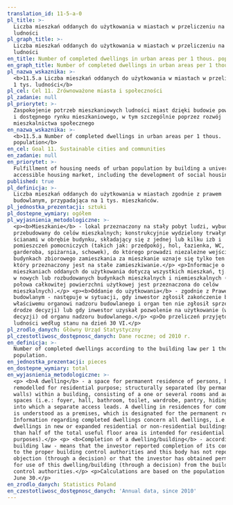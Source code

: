 ```yaml
---
translation_id: 11-5-a-0
pl_title: >-
  Liczba mieszkań oddanych do użytkowania w miastach w przeliczeniu na 1 tys.
  ludności
pl_graph_title: >-
  Liczba mieszkań oddanych do użytkowania w miastach w przeliczeniu na 1 tys.
  ludności
en_title: Number of completed dwellings in urban areas per 1 thous. population
en_graph_title: Number of completed dwellings in urban areas per 1 thous. population
pl_nazwa_wskaznika: >-
  <b>11.5.a Liczba mieszkań oddanych do użytkowania w miastach w przeliczeniu na
  1 tys. ludności</b>
pl_cel: Cel 11. Zrównoważone miasta i społeczności
pl_zadanie: null
pl_priorytet: >-
  Zaspokojenie potrzeb mieszkaniowych ludności miast dzięki budowie powszechnego
  i dostępnego rynku mieszkaniowego, w tym szczególnie poprzez rozwój
  mieszkalnictwa społecznego
en_nazwa_wskaznika: >-
  <b>11.5.a Number of completed dwellings in urban areas per 1 thous.
  population</b>
en_cel: Goal 11. Sustainable cities and communities
en_zadanie: null
en_priorytet: >-
  Fulfillment of housing needs of urban population by building a universal and
  accessible housing market, including the development of social housing
published: true
pl_definicja: >-
  Liczba mieszkań oddanych do użytkowania w miastach zgodnie z prawem
  budowlanym, przypadająca na 1 tys. mieszkańców.
pl_jednostka_prezentacji: sztuki
pl_dostepne_wymiary: ogółem
pl_wyjasnienia_metodologiczne: >-
  <p><b>Mieszkanie</b> - lokal przeznaczony na stały pobyt ludzi, wybudowany lub
  przebudowany do celów mieszkalnych; konstrukcyjnie wydzielony trwałymi
  ścianami w obrębie budynku, składający się z jednej lub kilku izb i
  pomieszczeń pomocniczych (takich jak: przedpokój, hol, łazienka, WC,
  garderoba, spiżarnia, schowek), do którego prowadzi niezależne wejście. W
  budynkach zbiorowego zamieszkania za mieszkanie uznaje się tylko ten lokal,
  który przeznaczony jest na stałe zamieszkiwanie.</p> <p>Informacje o
  mieszkaniach oddanych do użytkowania dotyczą wszystkich mieszkań, tj. mieszkań
  w nowych lub rozbudowanych budynkach mieszkalnych i niemieszkalnych (mniej niż
  połowa całkowitej powierzchni użytkowej jest przeznaczona do celów
  mieszkalnych).</p> <p><b>Oddanie do użytkowania</b> - zgodnie z Prawem
  budowlanym - następuje w sytuacji, gdy inwestor zgłosił zakończenie budowy
  właściwemu organowi nadzoru budowlanego i organ ten nie zgłosił sprzeciwu (w
  drodze decyzji) lub gdy inwestor uzyskał pozwolenie na użytkowanie (w drodze
  decyzji) od organu nadzoru budowlanego.</p> <p>Do przeliczeń przyjęto liczbę
  ludności według stanu na dzień 30 VI.</p>
pl_zrodlo_danych: Główny Urząd Statystyczny
pl_czestotliwosc_dostępnosc_danych: Dane roczne; od 2010 r.
en_definicja: >-
  Number of completed dwellings according to the building law per 1 thous.
  population.
en_jednostka_prezentacji: pieces
en_dostepne_wymiary: total
en_wyjasnienia_metodologiczne: >-
  <p> <b>A dwelling</b> - a space for permanent residence of persons, built or
  remodelled for residential purpose; structurally separated (by permanent
  walls) within a building, consisting of a one or several rooms and auxiliary
  spaces (i.e.: foyer, hall, bathroom, toilet, wardrobe, pantry, hiding place),
  into which a separate access leads. A dwelling in residences for communities
  is understood as a premises, which is designated for the permanent residence.
  Information regarding completed dwellings concern all dwellings, i.e.
  dwellings in new or expanded residential or non-residential buildings (less
  than half of the total useful floor area is intended for residential
  purposes).</p> <p> <b>Completion of a dwelling/building</b> - according to the
  building law - means that the investor reported completion of its construction
  to the proper building control authorities and this body has not reported an
  objection (through a decision) or that the investor has obtained permission
  for use of this dwelling/building (through a decision) from the building
  control authorities.</p> <p>Calculations are based on the population as of
  June 30.</p>
en_zrodlo_danych: Statistics Poland
en_czestotliwosc_dostępnosc_danych: 'Annual data, since 2010'
---
```

